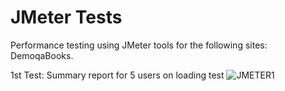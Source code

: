 # JMeter Tests
Performance testing using JMeter tools for the following sites: DemoqaBooks.

1st Test: Summary report for 5 users on loading test
![JMETER1](https://github.com/Liviu98/JMeterTesting/assets/129300621/cdb2c0db-095b-43f3-9f9d-271d733ef719)

